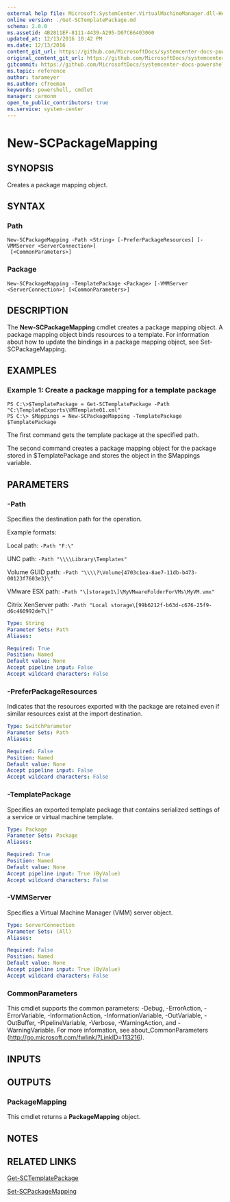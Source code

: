 ```yaml
---
external help file: Microsoft.SystemCenter.VirtualMachineManager.dll-Help.xml
online version: ./Get-SCTemplatePackage.md
schema: 2.0.0
ms.assetid: 4B2811EF-8111-4439-A295-D07C66403060
updated_at: 12/13/2016 10:42 PM
ms.date: 12/13/2016
content_git_url: https://github.com/MicrosoftDocs/systemcenter-docs-powershell/blob/master/systemcenter-cmdlets/VirtualMachineManager/v1/New-SCPackageMapping.md
original_content_git_url: https://github.com/MicrosoftDocs/systemcenter-docs-powershell/blob/master/systemcenter-cmdlets/VirtualMachineManager/v1/New-SCPackageMapping.md
gitcommit: https://github.com/MicrosoftDocs/systemcenter-docs-powershell/blob/ea9507ac2178040476af5407227db8cb97701ea9/systemcenter-cmdlets/VirtualMachineManager/v1/New-SCPackageMapping.md
ms.topic: reference
author: tarameyer
ms.author: cfreeman
keywords: powershell, cmdlet
manager: carmonm
open_to_public_contributors: true
ms.service: system-center
---
```


# New-SCPackageMapping

## SYNOPSIS
Creates a package mapping object.

## SYNTAX

### Path
```
New-SCPackageMapping -Path <String> [-PreferPackageResources] [-VMMServer <ServerConnection>]
 [<CommonParameters>]
```

### Package
```
New-SCPackageMapping -TemplatePackage <Package> [-VMMServer <ServerConnection>] [<CommonParameters>]
```

## DESCRIPTION
The **New-SCPackageMapping** cmdlet creates a package mapping object.
A package mapping object binds resources to a template.
For information about how to update the bindings in a package mapping object, see Set-SCPackageMapping.

## EXAMPLES

### Example 1: Create a package mapping for a template package
```
PS C:\>$TemplatePackage = Get-SCTemplatePackage -Path "C:\TemplateExports\VMTemplate01.xml"
PS C:\> $Mappings = New-SCPackageMapping -TemplatePackage $TemplatePackage
```

The first command gets the template package at the specified path.

The second command creates a package mapping object for the package stored in $TemplatePackage and stores the object in the $Mappings variable.

## PARAMETERS

### -Path
Specifies the destination path for the operation. 



Example formats: 

 Local path:       `-Path "F:\"`

 UNC path:         `-Path "\\\\Library\Templates"`

 Volume GUID path: `-Path "\\\\?\Volume{4703c1ea-8ae7-11db-b473-00123f7603e3}\"`

 VMware ESX path:  `-Path "\[storage1\]\MyVMwareFolderForVMs\MyVM.vmx"`

 Citrix XenServer path: `-Path "Local storage\[99b6212f-b63d-c676-25f9-d6c460992de7\]"`

```yaml
Type: String
Parameter Sets: Path
Aliases: 

Required: True
Position: Named
Default value: None
Accept pipeline input: False
Accept wildcard characters: False
```

### -PreferPackageResources
Indicates that the resources exported with the package are retained even if similar resources exist at the import destination.

```yaml
Type: SwitchParameter
Parameter Sets: Path
Aliases: 

Required: False
Position: Named
Default value: None
Accept pipeline input: False
Accept wildcard characters: False
```

### -TemplatePackage
Specifies an exported template package that contains serialized settings of a service or virtual machine template.

```yaml
Type: Package
Parameter Sets: Package
Aliases: 

Required: True
Position: Named
Default value: None
Accept pipeline input: True (ByValue)
Accept wildcard characters: False
```

### -VMMServer
Specifies a Virtual Machine Manager (VMM) server object.

```yaml
Type: ServerConnection
Parameter Sets: (All)
Aliases: 

Required: False
Position: Named
Default value: None
Accept pipeline input: True (ByValue)
Accept wildcard characters: False
```

### CommonParameters
This cmdlet supports the common parameters: -Debug, -ErrorAction, -ErrorVariable, -InformationAction, -InformationVariable, -OutVariable, -OutBuffer, -PipelineVariable, -Verbose, -WarningAction, and -WarningVariable. For more information, see about_CommonParameters (http://go.microsoft.com/fwlink/?LinkID=113216).

## INPUTS

## OUTPUTS

### PackageMapping
This cmdlet returns a **PackageMapping** object.

## NOTES

## RELATED LINKS

[Get-SCTemplatePackage](xref:VirtualMachineManager/v1/Get-SCTemplatePackage.md)

[Set-SCPackageMapping](xref:VirtualMachineManager/v1/Set-SCPackageMapping.md)

